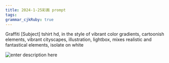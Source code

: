```yaml
---
title: 2024-1-25彩画 prompt
tags: 
grammar_cjkRuby: true
---
```



Graffiti [Subject] tshirt hd, in the style of vibrant color gradients, cartoonish elements, vibrant cityscapes, illustration, lightbox, mixes realistic and fantastical elements, isolate on white

![enter description here](https://i.imgur.com/DlyARm6.png)